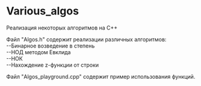 # Various_algos
Реализация некоторых алгоритмов на C++

Файл "Algos.h" содержит реализации различных алгоритмов:  
--Бинарное возведение в степень  
--НОД методом Евклида  
--НОК  
--Нахождение z-функции от строки  

Файл "Algos_playground.cpp" содержит пример использования функций.
